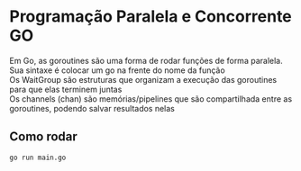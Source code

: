 # Programação Paralela e Concorrente GO

Em Go, as goroutines são uma forma de rodar funções de forma paralela. Sua sintaxe é colocar um go na frente do nome da função
<br/> Os WaitGroup são estruturas que organizam a execução das goroutines para que elas terminem juntas
<br/> Os channels (chan) são memórias/pipelines que são compartilhada entre as goroutines, podendo salvar resultados nelas

## Como rodar
```bash
go run main.go
```